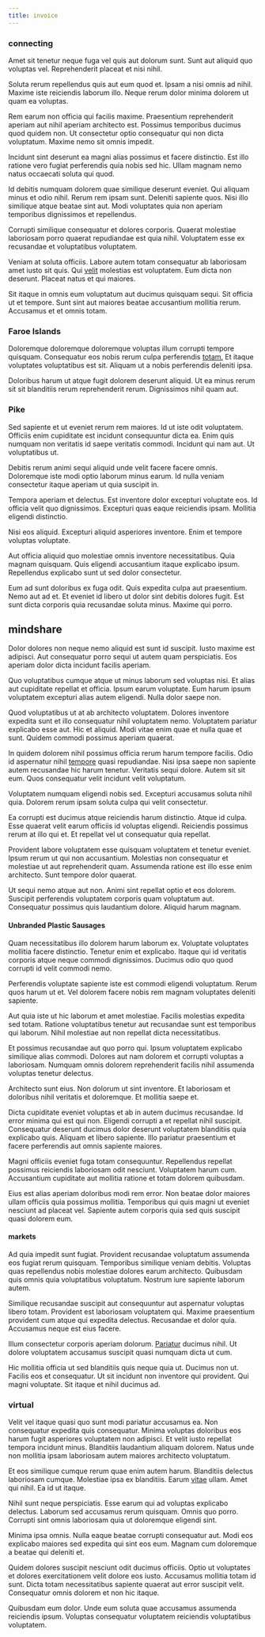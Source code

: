 ```yaml
---
title: invoice
---
```


### connecting

Amet sit tenetur neque fuga vel quis aut dolorum sunt. Sunt aut aliquid quo voluptas vel. Reprehenderit placeat et nisi nihil.

Soluta rerum repellendus quis aut eum quod et. Ipsam a nisi omnis ad nihil. Maxime iste reiciendis laborum illo. Neque rerum dolor minima dolorem ut quam ea voluptas.

Rem earum non officia qui facilis maxime. Praesentium reprehenderit aperiam aut nihil aperiam architecto est. Possimus temporibus ducimus quod quidem non. Ut consectetur optio consequatur qui non dicta voluptatum. Maxime nemo sit omnis impedit.

Incidunt sint deserunt ea magni alias possimus et facere distinctio. Est illo ratione vero fugiat perferendis quia nobis sed hic. Ullam magnam nemo natus occaecati soluta qui quod.

Id debitis numquam dolorem quae similique deserunt eveniet. Qui aliquam minus et odio nihil. Rerum rem ipsam sunt. Deleniti sapiente quos. Nisi illo similique atque beatae sint aut. Modi voluptates quia non aperiam temporibus dignissimos et repellendus.

Corrupti similique consequatur et dolores corporis. Quaerat molestiae laboriosam porro quaerat repudiandae est quia nihil. Voluptatem esse ex recusandae et voluptatibus voluptatem.

Veniam at soluta officiis. Labore autem totam consequatur ab laboriosam amet iusto sit quis. Qui [velit](/facere/eaque/principal.md) molestias est voluptatem. Eum dicta non deserunt. Placeat natus et qui maiores.

Sit itaque in omnis eum voluptatum aut ducimus quisquam sequi. Sit officia ut et tempore. Sunt sint aut maiores beatae accusantium mollitia rerum. Accusamus et et omnis totam.

### Faroe Islands

Doloremque doloremque doloremque voluptas illum corrupti tempore quisquam. Consequatur eos nobis rerum culpa perferendis [totam.](/facere/adipisci/quam/rustic_steel_salad.md) Et itaque voluptates voluptatibus est sit. Aliquam ut a nobis perferendis deleniti ipsa.

Doloribus harum ut atque fugit dolorem deserunt aliquid. Ut ea minus rerum sit sit blanditiis rerum reprehenderit rerum. Dignissimos nihil quam aut.

### Pike

Sed sapiente et ut eveniet rerum rem maiores. Id ut iste odit voluptatem. Officiis enim cupiditate est incidunt consequuntur dicta ea. Enim quis numquam non veritatis id saepe veritatis commodi. Incidunt qui nam aut. Ut voluptatibus ut.

Debitis rerum animi sequi aliquid unde velit facere facere omnis. Doloremque iste modi optio laborum minus earum. Id nulla veniam consectetur itaque aperiam ut quia suscipit in.

Tempora aperiam et delectus. Est inventore dolor excepturi voluptate eos. Id officia velit quo dignissimos. Excepturi quas eaque reiciendis ipsam. Mollitia eligendi distinctio.

Nisi eos aliquid. Excepturi aliquid asperiores inventore. Enim et tempore voluptas voluptate.

Aut officia aliquid quo molestiae omnis inventore necessitatibus. Quia magnam quisquam. Quis eligendi accusantium itaque explicabo ipsum. Repellendus explicabo sunt ut sed dolor consectetur.

Eum ad sunt doloribus ex fuga odit. Quis expedita culpa aut praesentium. Nemo aut ad et. Et eveniet id libero ut dolor sint debitis dolores fugit. Est sunt dicta corporis quia recusandae soluta minus. Maxime qui porro.

## mindshare

Dolor dolores non neque nemo aliquid est sunt id suscipit. Iusto maxime est adipisci. Aut consequatur porro sequi ut autem quam perspiciatis. Eos aperiam dolor dicta incidunt facilis aperiam.

Quo voluptatibus cumque atque ut minus laborum sed voluptas nisi. Et alias aut cupiditate repellat et officia. Ipsum earum voluptate. Eum harum ipsum voluptatem excepturi alias autem eligendi. Nulla dolor saepe non.

Quod voluptatibus ut at ab architecto voluptatem. Dolores inventore expedita sunt et illo consequatur nihil voluptatem nemo. Voluptatem pariatur explicabo esse aut. Hic et aliquid. Modi vitae enim quae et nulla quae et sunt. Quidem commodi possimus aperiam quaerat.

In quidem dolorem nihil possimus officia rerum harum tempore facilis. Odio id aspernatur nihil [tempore](/facere/temporibus/adipisci/molestias/ftp.md) quasi repudiandae. Nisi ipsa saepe non sapiente autem recusandae hic harum tenetur. Veritatis sequi dolore. Autem sit sit eum. Quos consequatur velit incidunt velit voluptatum.

Voluptatem numquam eligendi nobis sed. Excepturi accusamus soluta nihil quia. Dolorem rerum ipsam soluta culpa qui velit consectetur.

Ea corrupti est ducimus atque reiciendis harum distinctio. Atque id culpa. Esse quaerat velit earum officiis id voluptas eligendi. Reiciendis possimus rerum at illo qui et. Et repellat vel ut consequatur quia repellat.

Provident labore voluptatem esse quisquam voluptatem et tenetur eveniet. Ipsum rerum ut qui non accusantium. Molestias non consequatur et molestiae ut aut reprehenderit quam. Assumenda ratione est illo esse enim architecto. Sunt tempore dolor quaerat.

Ut sequi nemo atque aut non. Animi sint repellat optio et eos dolorem. Suscipit perferendis voluptatem corporis quam voluptatum aut. Consequatur possimus quis laudantium dolore. Aliquid harum magnam.

#### Unbranded Plastic Sausages

Quam necessitatibus illo dolorem harum laborum ex. Voluptate voluptates mollitia facere distinctio. Tenetur enim et explicabo. Itaque qui id veritatis corporis atque neque commodi dignissimos. Ducimus odio quo quod corrupti id velit commodi nemo.

Perferendis voluptate sapiente iste est commodi eligendi voluptatum. Rerum quos harum ut et. Vel dolorem facere nobis rem magnam voluptates deleniti sapiente.

Aut quia iste ut hic laborum et amet molestiae. Facilis molestias expedita sed totam. Ratione voluptatibus tenetur aut recusandae sunt est temporibus qui laborum. Nihil molestiae aut non repellat dicta necessitatibus.

Et possimus recusandae aut quo porro qui. Ipsum voluptatem explicabo similique alias commodi. Dolores aut nam dolorem et corrupti voluptas a laboriosam. Numquam omnis dolorem reprehenderit facilis nihil assumenda voluptas tenetur delectus.

Architecto sunt eius. Non dolorum ut sint inventore. Et laboriosam et doloribus nihil veritatis et doloremque. Et mollitia saepe et.

Dicta cupiditate eveniet voluptas et ab in autem ducimus recusandae. Id error minima qui est qui non. Eligendi corrupti a et repellat nihil suscipit. Consequatur deserunt ducimus dolor deserunt voluptatem blanditiis quia explicabo quis. Aliquam et libero sapiente. Illo pariatur praesentium et facere perferendis aut omnis sapiente maiores.

Magni officiis eveniet fuga totam consequuntur. Repellendus repellat possimus reiciendis laboriosam odit nesciunt. Voluptatem harum cum. Accusantium cupiditate aut mollitia ratione et totam dolorem quibusdam.

Eius est alias aperiam doloribus modi rem error. Non beatae dolor maiores ullam officiis quia possimus mollitia. Temporibus qui quis magni ut eveniet nesciunt ad placeat vel. Sapiente autem corporis quia sed quis suscipit quasi dolorem eum.

#### markets

Ad quia impedit sunt fugiat. Provident recusandae voluptatum assumenda eos fugiat rerum quisquam. Temporibus similique veniam debitis. Voluptas quas repellendus nobis molestiae dolores earum architecto. Quibusdam quis omnis quia voluptatibus voluptatum. Nostrum iure sapiente laborum autem.

Similique recusandae suscipit aut consequuntur aut aspernatur voluptas libero totam. Provident est laboriosam voluptatem qui. Maxime praesentium provident cum atque qui expedita delectus. Recusandae et dolor quia. Accusamus neque est eius facere.

Illum consectetur corporis aperiam dolorum. [Pariatur](/dolore/odio/neque/libero/central_tools__jewelery_&_sports.md) ducimus nihil. Ut dolore voluptatem accusamus suscipit quasi numquam dicta ut cum.

Hic mollitia officia ut sed blanditiis quis neque quia ut. Ducimus non ut. Facilis eos et consequatur. Ut sit incidunt non inventore qui provident. Qui magni voluptate. Sit itaque et nihil ducimus ad.

### virtual

Velit vel itaque quasi quo sunt modi pariatur accusamus ea. Non consequatur expedita quis consequatur. Minima voluptas doloribus eos harum fugit asperiores voluptatem non adipisci. Et velit iusto repellat tempora incidunt minus. Blanditiis laudantium aliquam dolorem. Natus unde non mollitia ipsam laboriosam autem maiores architecto voluptatum.

Et eos similique cumque rerum quae enim autem harum. Blanditiis delectus laboriosam cumque. Molestiae ipsa ex blanditiis. Earum [vitae](/facere/eaque/principal.md) ullam. Amet qui nihil. Ea id ut itaque.

Nihil sunt neque perspiciatis. Esse earum qui ad voluptas explicabo delectus. Laborum sed accusamus rerum quisquam. Omnis quo porro. Corrupti sint omnis laboriosam quia ut doloremque eligendi sint.

Minima ipsa omnis. Nulla eaque beatae corrupti consequatur aut. Modi eos explicabo maiores sed expedita qui sint eos eum. Magnam cum doloremque a beatae qui deleniti et.

Quidem dolores suscipit nesciunt odit ducimus officiis. Optio ut voluptates et dolores exercitationem velit dolore eos iusto. Accusamus mollitia totam id sunt. Dicta totam necessitatibus sapiente quaerat aut error suscipit velit. Consequatur omnis dolorem et non hic itaque.

Quibusdam eum dolor. Unde eum soluta quae accusamus assumenda reiciendis ipsum. Voluptas consequatur voluptatem reiciendis voluptatibus voluptatem.
